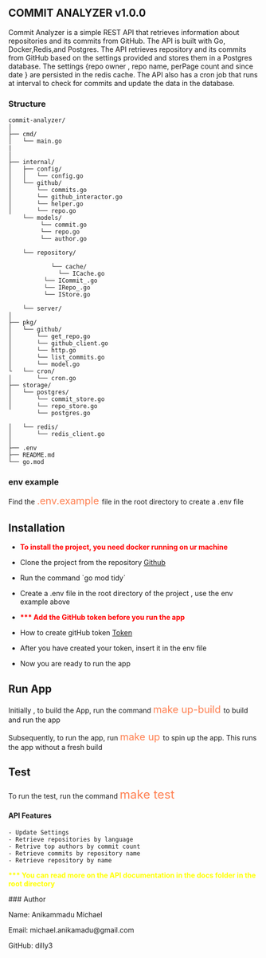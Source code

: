 ## COMMIT ANALYZER v1.0.0
Commit Analyzer is a simple REST API that retrieves information about repositories and its commits from GitHub.
The API is built with Go, Docker,Redis,and Postgres. The API retrieves repository and its commits from GitHub based on the settings provided and 
stores them in a Postgres database. 
The settings {repo owner , repo name, perPage count and since date } are persisted in the redis cache. 
The API also has a cron job that runs at interval to check for commits and update the data in the database.

### Structure 
```Go,
commit-analyzer/
│
├── cmd/
│   └── main.go
| 
│
├── internal/
│   ├── config/
│   │   └── config.go
│   └── github/
│       └── commits.go
│       └── github_interactor.go
│       └── helper.go
│       └── repo.go
    └── models/
         └── commit.go
         └── repo.go
         └── author.go
    
    └── repository/
    
            └── cache/
              └── ICache.go
          └── ICommit_.go
          └── IRepo_.go
          └── IStore.go
        
    └── server/
│
├── pkg/
│   └── github/
│       └── get_repo.go
│       └── github_client.go
│       └── http.go
│       └── list_commits.go
│       └── model.go
└   └── cron/ 
│       └── cron.go
├── storage/
│   └── postgres/
│       └── commit_store.go
│       └── repo_store.go
        └── postgres.go
        
│   └── redis/
│       └── redis_client.go
│
├── .env
├── README.md
└── go.mod
```

### env example
<p> Find the  <a style="color: coral; font-size: 20px;"> .env.example </a> file in the root directory to create a .env file </p>

## Installation
- <p style="color: red; font-weight: bold;"> To install the project, you need docker running on ur machine </p>
- <p> Clone the project from the repository <a href="https://github.com/Dilly3/commit-analyzer">Github</a> </p>
- <p> Run the command `go mod tidy` </p>
- <p> Create a .env file in the root directory of the project , use the env example above </p> 
- <p style="color: red; font-weight: bold;"> *** Add the GitHub token before you run the app </p>
- <p> How to create gitHub token <a href="https://docs.github.com/en/authentication/keeping-your-account-and-data-secure/managing-your-personal-access-tokens#creating-a-personal-access-token-classic">Token</a></p>
- <p> After you have created your token, insert it in the env file</p>
- <p> Now you are ready to run the app</p>

## Run App
<p> Initially , to build the App, run the command <a style="color: coral; font-size: 20px;"> make up-build </a> to build and run the app </p>
<p> Subsequently, to run the app, run <a style="color: coral; font-size: 20px;"> make up </a> to spin up the app. This runs the app without a fresh 
build </p>

## Test  
<p> To run the test, run the command <a style="color: coral; font-size: 24px;"> make test</a></p>

#### API Features
```Go,
- Update Settings
- Retrieve repositories by language
- Retrive top authors by commit count
- Retrieve commits by repository name
- Retrieve repository by name
```
<p style="color: yellow; font-weight: bold;"> *** You can read more on the API documentation in the docs folder in the root directory </p>
### Author
<p> Name: Anikammadu Michael  </p>
<p> Email: michael.anikamadu@gmail.com </p>
<p> GitHub: dilly3</p>
